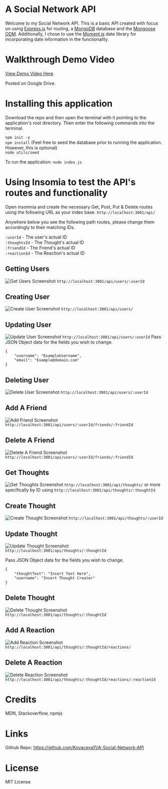 # A Social Network API
Welcome to my Social Network API. This is a basic API created with focus on using [Express.js](https://expressjs.com/) for routing, a [MongoDB](https://www.mongodb.com/lp/video/awareness/getting-started?utm_content=rlsapostreg&utm_source=google&utm_campaign=gs_americas_uscan_search_brand_dsa_atlas_desktop_rlsa_postreg&utm_term=&utm_medium=cpc_paid_search&utm_ad=&utm_ad_campaign_id=14383025495&adgroup=129270225314&gclid=Cj0KCQjw3IqSBhCoARIsAMBkTb1UB5sMA3gwKW7r0uS6NrdkKHrjk9PDK2KXMAGS7W29ayMEzBnXruMaAndYEALw_wcB) database and the [Mongoose ODM](https://www.npmjs.com/package/mongoose). Additionally, I chose to use the [Moment.js](https://momentjs.com/) date library for incorporating date information in the functionality. 
# Walkthrough Demo Video
[View Demo Video Here](https://drive.google.com/file/d/14-aZkA2IBxJGzeyXwlCNnDYF4L62bQwJ/view?usp=sharing) 

Posted on Google Drive.
# Installing this application
Download the repo and then open the terminal with it pointing to the application's root directory. Then enter the following commands into the terminal. 

`npm init -y`  
`npm install`  (Feel free to seed the database prior to running the application. However, this is optional)  
`node utils/seed`

To run the application:
`node index.js`

# Using Insomia to test the API's routes and functionality
Open insomnia and create the necessary Get, Post, Put & Delete routes using the following URL as your index base.
`http://localhost:3001/api/`  

Anywhere below you see the following path routes, please change them accordingly to their matching IDs. 
  
  `:userId` - The user's actual ID  
  `:thoughtsId` - The Thought's actual ID  
  `:friendId` - The Friend's actual ID  
  `:reactionId` - The Reaction's actual ID
## Getting Users
![Get Users Screenshot](/assets/images/getUsers.png)
`http://localhost:3001/api/users/:userId`
## Creating User
![Create User Screenshot](/assets/images/createUser.png)
`http://localhost:3001/api/users/`
## Updating User
![Update User Screenshot](/assets/images/updateUser.png)
`http://localhost:3001/api/users/:userId`
Pass JSON Object data for the fields you wish to change.  
```
{
	"username": "ExampleUsername",
	"email": "Example@domain.com"
}
```

## Deleting User
![Delete User Screenshot](/assets/images/deleteUser.png)
`http://localhost:3001/api/users/:userId`

## Add A Friend
![Add Friend Screenshot](/assets/images/addFriend.png)
`http://localhost:3001/api/users/:userId/friends/:friendId`
## Delete A Friend
![Delete A Friend Screenshot](/assets/images/deleteFriend.png)
`http://localhost:3001/api/users/:userId/friends/:friendId`
## Get Thoughts
![Get Thoughts Screenshot](/assets/images/getThoughts.png)
`http://localhost:3001/api/thoughts/` or more specifically by ID using 
`http://localhost:3001/api/thoughts/:thoughtId`
## Create Thought
![Create Thought Screenshot](/assets/images/CreateThought.png)
`http://localhost:3001/api/thoughts/:userId`
## Update Thought
![Update Thought Screenshot](/assets/images/updateThoughts.png)
`http://localhost:3001/api/thoughts/:thoughtId`

Pass JSON Object data for the fields you wish to change.  
```
{
	"thoughtText": "Insert Text Here",
	"username": "Insert Thought Creator"
}
```

## Delete Thought
![Delete Thought Screenshot](/assets/images/deleteThought.png)
`http://localhost:3001/api/thoughts/:thoughtId`
## Add A Reaction
![Add Reaction Screenshot](/assets/images/addReaction.png)
`http://localhost:3001/api/thoughts/:thoughtId/reactions/`
## Delete A Reaction
![Delete Reaction Screenshot](/assets/images/deleteReaction.png)
`http://localhost:3001/api/thoughts/:thoughtId/reactions/:reactionId`

# Credits
MDN, Stackoverflow, npmjs

# Links
Github Repo: https://github.com/Kovaceva11/A-Social-Network-API  

# License
MIT License